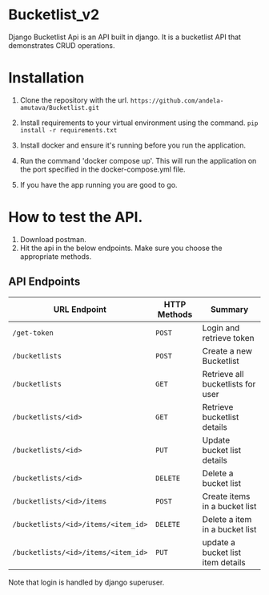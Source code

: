 # Bucketlist_v2
Django Bucketlist Api is an API built in django. It is a bucketlist API that demonstrates CRUD operations. 

# Installation

1. Clone the repository with the url. `https://github.com/andela-amutava/Bucketlist.git`

2. Install requirements to your virtual environment using the command. `pip install -r requirements.txt`

3. Install docker and ensure it's running before you run the application.

4. Run the command 'docker compose up'. This will run the application on the port specified in the docker-compose.yml file.

5. If you have the app running you are good to go.


# How to test the API.

1. Download postman.
2. Hit the api in the below endpoints. Make sure you choose the appropriate methods.

## API Endpoints

| URL Endpoint | HTTP Methods | Summary |
| -------- | ------------- | --------- |
|  `/get-token` | `POST` | Login and retrieve token|
| `/bucketlists` | `POST` | Create a new Bucketlist |
| `/bucketlists` | `GET` | Retrieve all bucketlists for user |
| `/bucketlists/<id>` | `GET` |  Retrieve bucketlist details |
| `/bucketlists/<id>` | `PUT` | Update bucket list details |
| `/bucketlists/<id>` | `DELETE` | Delete a bucket list |
| `/bucketlists/<id>/items` | `POST` |  Create items in a bucket list |
| `/bucketlists/<id>/items/<item_id>` | `DELETE`| Delete a item in a bucket list|
| `/bucketlists/<id>/items/<item_id>` | `PUT`| update a bucket list item details|

Note that login is handled by django superuser.